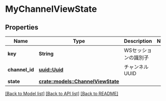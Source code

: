 # MyChannelViewState

## Properties

Name | Type | Description | Notes
------------ | ------------- | ------------- | -------------
**key** | **String** | WSセッションの識別子 | 
**channel_id** | [**uuid::Uuid**](uuid::Uuid.md) | チャンネルUUID | 
**state** | [**crate::models::ChannelViewState**](ChannelViewState.md) |  | 

[[Back to Model list]](../README.md#documentation-for-models) [[Back to API list]](../README.md#documentation-for-api-endpoints) [[Back to README]](../README.md)


